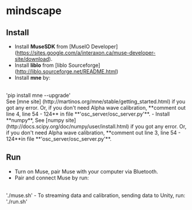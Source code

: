 # mindscape

## Install
- Install **MuseSDK** from [MuseIO Developer] (https://sites.google.com/a/interaxon.ca/muse-developer-site/download).
- Install **liblo** from [liblo Sourceforge] (http://liblo.sourceforge.net/README.html)
- Install **mne** by:
<br>
'pip install mne --upgrade'
<br>
See [mne site] (http://martinos.org/mne/stable/getting_started.html) if you got any error. 
Or, if you don't need Alpha wave calibration, **comment out line 4, line 54 - 124** in file **'osc_server/osc_server.py'**.
- Install **numpy**, See [numpy site] (http://docs.scipy.org/doc/numpy/user/install.html) if you got any error. 
Or, if you don't need Alpha wave calibration, **comment out line 3, line 54 - 124**in file **'osc_server/osc_server.py'**.

## Run 
- Turn on Muse, pair Muse with your computer via Bluetooth.
- Pair and connect Muse by run:
<br>
'./muse.sh'
- To streaming data and calibration, sending data to Unity, run:
<br>
'./run.sh'

